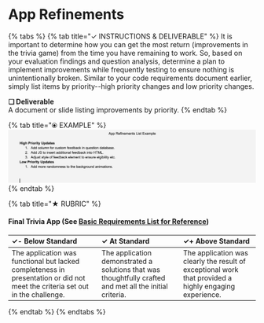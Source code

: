 # App Refinements



{% tabs %}
{% tab title="✓  INSTRUCTIONS & DELIVERABLE" %}
It is important to determine how you can get the most return \(improvements in the trivia game\) from the time you have remaining to work. So, based on your evaluation findings and question analysis, determine a plan to implement improvements while frequently testing to ensure nothing is unintentionally broken. Similar to your code requirements document earlier, simply list items by priority--high priority changes and low priority changes.

**❏ Deliverable**  
A document or slide listing improvements by priority.
{% endtab %}

{% tab title="⦿ EXAMPLE" %}
![](../../.gitbook/assets/apprefinements.png)
{% endtab %}

{% tab title="★  RUBRIC" %}
#### Final Trivia App \(See [Basic Requirements List for Reference](https://docs.idew.org/project-trivia-health/challenge-and-background#final-deliverables)\)

| ✓-  Below Standard | ✓  At Standard | ✓+  Above Standard |
| :--- | :--- | :--- |
| The application was functional but lacked completeness in presentation or did not meet the criteria set out in the challenge. | The application demonstrated a solutions that was thoughtfully crafted and met all the initial criteria. | The application was clearly the result of exceptional work that provided a highly engaging experience. |
{% endtab %}
{% endtabs %}

